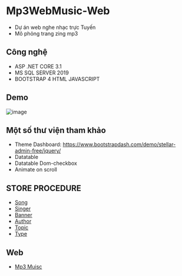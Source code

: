 # Mp3WebMusic-Web
- Dự án web nghe nhạc trực Tuyến
- Mô phỏng trang zing mp3
## Công nghệ
- ASP .NET CORE 3.1
- MS SQL SERVER 2019
- BOOTSTRAP 4 HTML JAVASCRIPT
## Demo
![image](https://user-images.githubusercontent.com/59955479/90212848-892c7a00-de1e-11ea-83f6-42ee80535089.png)
## Một số thư viện tham khảo
- Theme Dashboard: https://www.bootstrapdash.com/demo/stellar-admin-free/jquery/
- Datatable
- Datatable Dom-checkbox
- Animate on scroll
## STORE PROCEDURE
- <a href ="https://github.com/rice2411/Mp3WebMusic/tree/master/Store%20procedure/Song" >Song</a>
- <a href ="https://github.com/rice2411/Mp3WebMusic/tree/master/Store%20procedure/Singer" >Singer</a>
- <a href ="https://github.com/rice2411/Mp3WebMusic/tree/master/Store%20procedure/Banner"> Banner </a>
- <a href ="https://github.com/rice2411/Mp3WebMusic/tree/master/Store%20procedure/Author" >Author</a>
- <a href ="https://github.com/rice2411/Mp3WebMusic/tree/master/Store%20procedure/Topic" >Topic</a>
- <a href ="https://github.com/rice2411/Mp3WebMusic/tree/master/Store%20procedure/Type" >Type</a>
## Web
- <a href="https://github.com/rice2411/Mp3WebMusic-Web">Mp3 Muisc </a>
